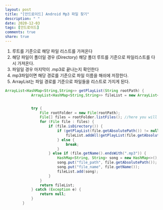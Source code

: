 ```yaml
---
layout: post
title: "[안드로이드] Android Mp3 파일 찾기"
description: " "
date: 2020-12-03
tags: [안드로이드]
comments: true
share: true
---
```




1. 루트를 기준으로 해당 파일 리스트를 가져온다
2. 해당 파일이 폴더일 경우 (Directory) 해당 폴더 루트를 기준으로 파일리스트를 다시 가져온다.
3. 파일일 경우 마지막이 .mp3로 끝나는지 확인한다
4. mp3파일이면 해당 경로를 기준으로 파일 이름을 해쉬에 저장한다.
5. ArrayList는 파일 경로를 기준으로 파일들을 리스트로 가지게 된다.



```java
ArrayList<HashMap<String,String>> getPlayList(String rootPath) {
            ArrayList<HashMap<String,String>> fileList = new ArrayList<>();


            try {
                File rootFolder = new File(rootPath);
                File[] files = rootFolder.listFiles(); //here you will get NPE if directory doesn't contains  any file,handle it like this.
                for (File file : files) {
                    if (file.isDirectory()) {
                        if (getPlayList(file.getAbsolutePath()) != null) {
                            fileList.addAll(getPlayList(file.getAbsolutePath()));
                        } else {
                            break;
                        }
                    } else if (file.getName().endsWith(".mp3")) {
                        HashMap<String, String> song = new HashMap<>();
                        song.put("file_path", file.getAbsolutePath());
                        song.put("file_name", file.getName());
                        fileList.add(song);
                    }
                }
                return fileList;
            } catch (Exception e) {
                return null;
            }
        }
```